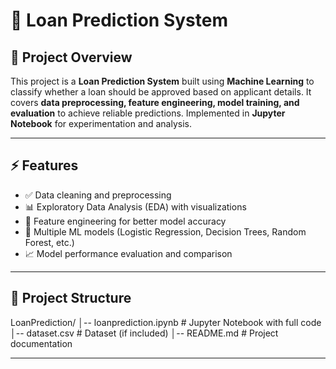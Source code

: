 # **🏦 Loan Prediction System**

## **📌 Project Overview**
This project is a **Loan Prediction System** built using **Machine Learning** to classify whether a loan should be approved based on applicant details. It covers **data preprocessing, feature engineering, model training, and evaluation** to achieve reliable predictions. Implemented in **Jupyter Notebook** for experimentation and analysis.  

---

## **⚡ Features**
- ✅ Data cleaning and preprocessing  
- 📊 Exploratory Data Analysis (EDA) with visualizations  
- 🔧 Feature engineering for better model accuracy  
- 🤖 Multiple ML models (Logistic Regression, Decision Trees, Random Forest, etc.)  
- 📈 Model performance evaluation and comparison  

---

## **📂 Project Structure**
LoanPrediction/
│-- loanprediction.ipynb # Jupyter Notebook with full code
│-- dataset.csv # Dataset (if included)
│-- README.md # Project documentation


---

